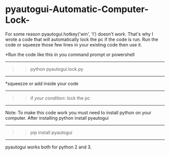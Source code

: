 # pyautogui-Automatic-Computer-Lock-
For some reason pyautogui.hotkey('win', 'l') doesn't work. That's why I wrote a code that will automatically lock the pc if the code is run. Run the code or squeeze those few lines in your existing code then use it. 

*Run the code like this in you command prompt or powershell
________________________________________
> >python pyautogui.lock.py
________________________________________

*squeezze or add inside your code
_____________________________
> >if _your condition_: 
       lock the pc
_____________________________

Note:
To make this code work you must need to install python on your computer. 
After installing python install pyautogui 
___________________________________________________
> >pip install pyautogui
---------------------------------------------------
pyautogui works both for python 2 and 3.
